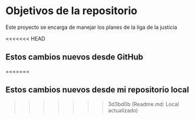 # Objetivos de la repositorio

Este proyecto se encarga de manejar los planes de la liga de la justicia

<<<<<<< HEAD
## Estos cambios nuevos desde GitHub
=======
## Estos cambios nuevos desde mi repositorio local
>>>>>>> 3d3bd0b (Readme.md: Local actualizado)
